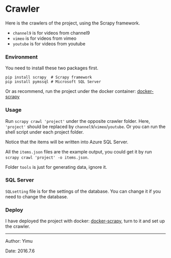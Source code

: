 # Crawler

Here is the crawlers of the project, using the Scrapy framework.

- `channel9` is for videos from channel9
- `vimeo` is for videos from vimeo
- `youtube` is for videos from youtube

### Environment

You need to install these two packages first.

```shell
pip install scrapy  # Scrapy framework
pip install pymssql # Microsoft SQL Server
```

Or as recommend, run the project under the docker container: [docker-scrapy](https://github.com/irmowan/docker-scrapy)

### Usage

Run `scrapy crawl 'project'` under the opposite crawler folder. Here, `'project'` should be replaced by `channel9`/`vimeo`/`youtube`. Or you can run the shell script under each project folder.

Notice that the items will be written into Azure SQL Server.

All the `items.json` files are the example output, you could get it by run `scrapy crawl 'project' -o items.json`.

Folder `tools` is just for generating data, ignore it.

### SQL Server

`SQLsetting` file is for the settings of the database. You can change it if you need to change the database.

### Deploy

I have deployed the project with docker: [docker-scrapy](https://github.com/irmowan/docker-scrapy), turn to it and set up the crawler.

---

Author: Yimu

Date: 2016.7.6

